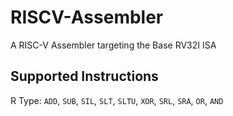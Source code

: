 # RISCV-Assembler
A RISC-V Assembler targeting the Base RV32I ISA 

## Supported Instructions

R Type: ``ADD``, ```SUB```, ```SIL```, ```SLT```, ```SLTU```, ```XOR```, ```SRL```, ```SRA```, ```OR```, ```AND```

